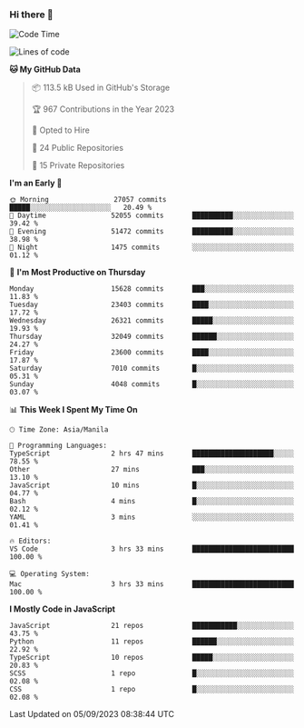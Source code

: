 ### Hi there 👋

<!--START_SECTION:waka-->
![Code Time](http://img.shields.io/badge/Code%20Time-363%20hrs%2058%20mins-blue)

![Lines of code](https://img.shields.io/badge/From%20Hello%20World%20I%27ve%20Written-57.9%20million%20lines%20of%20code-blue)

**🐱 My GitHub Data** 

> 📦 113.5 kB Used in GitHub's Storage 
 > 
> 🏆 967 Contributions in the Year 2023
 > 
> 💼 Opted to Hire
 > 
> 📜 24 Public Repositories 
 > 
> 🔑 15 Private Repositories 
 > 
**I'm an Early 🐤** 

```text
🌞 Morning                27057 commits       █████░░░░░░░░░░░░░░░░░░░░   20.49 % 
🌆 Daytime                52055 commits       ██████████░░░░░░░░░░░░░░░   39.42 % 
🌃 Evening                51472 commits       ██████████░░░░░░░░░░░░░░░   38.98 % 
🌙 Night                  1475 commits        ░░░░░░░░░░░░░░░░░░░░░░░░░   01.12 % 
```
📅 **I'm Most Productive on Thursday** 

```text
Monday                   15628 commits       ███░░░░░░░░░░░░░░░░░░░░░░   11.83 % 
Tuesday                  23403 commits       ████░░░░░░░░░░░░░░░░░░░░░   17.72 % 
Wednesday                26321 commits       █████░░░░░░░░░░░░░░░░░░░░   19.93 % 
Thursday                 32049 commits       ██████░░░░░░░░░░░░░░░░░░░   24.27 % 
Friday                   23600 commits       ████░░░░░░░░░░░░░░░░░░░░░   17.87 % 
Saturday                 7010 commits        █░░░░░░░░░░░░░░░░░░░░░░░░   05.31 % 
Sunday                   4048 commits        █░░░░░░░░░░░░░░░░░░░░░░░░   03.07 % 
```


📊 **This Week I Spent My Time On** 

```text
🕑︎ Time Zone: Asia/Manila

💬 Programming Languages: 
TypeScript               2 hrs 47 mins       ████████████████████░░░░░   78.55 % 
Other                    27 mins             ███░░░░░░░░░░░░░░░░░░░░░░   13.10 % 
JavaScript               10 mins             █░░░░░░░░░░░░░░░░░░░░░░░░   04.77 % 
Bash                     4 mins              █░░░░░░░░░░░░░░░░░░░░░░░░   02.12 % 
YAML                     3 mins              ░░░░░░░░░░░░░░░░░░░░░░░░░   01.41 % 

🔥 Editors: 
VS Code                  3 hrs 33 mins       █████████████████████████   100.00 % 

💻 Operating System: 
Mac                      3 hrs 33 mins       █████████████████████████   100.00 % 
```

**I Mostly Code in JavaScript** 

```text
JavaScript               21 repos            ███████████░░░░░░░░░░░░░░   43.75 % 
Python                   11 repos            ██████░░░░░░░░░░░░░░░░░░░   22.92 % 
TypeScript               10 repos            █████░░░░░░░░░░░░░░░░░░░░   20.83 % 
SCSS                     1 repo              █░░░░░░░░░░░░░░░░░░░░░░░░   02.08 % 
CSS                      1 repo              █░░░░░░░░░░░░░░░░░░░░░░░░   02.08 % 
```




 Last Updated on 05/09/2023 08:38:44 UTC
<!--END_SECTION:waka-->
